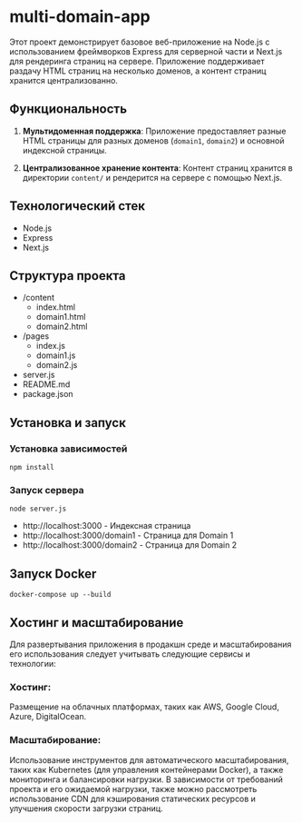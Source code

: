 # multi-domain-app

Этот проект демонстрирует базовое веб-приложение на Node.js с использованием фреймворков Express для серверной части и Next.js для рендеринга страниц на сервере. Приложение поддерживает раздачу HTML страниц на несколько доменов, а контент страниц хранится централизованно.

## Функциональность

1. **Мультидоменная поддержка**: Приложение предоставляет разные HTML страницы для разных доменов (`domain1`, `domain2`) и основной индексной страницы.
   
2. **Централизованное хранение контента**: Контент страниц хранится в директории `content/` и рендерится на сервере с помощью Next.js.

## Технологический стек

- Node.js
- Express
- Next.js

## Структура проекта

- /content
  - index.html
  - domain1.html
  - domain2.html
- /pages
  - index.js
  - domain1.js
  - domain2.js
- server.js
- README.md
- package.json

## Установка и запуск

### Установка зависимостей
```npm install```

### Запуск сервера
```node server.js```

* http://localhost:3000 - Индексная страница
* http://localhost:3000/domain1 - Страница для Domain 1
* http://localhost:3000/domain2 - Страница для Domain 2

## Запуск Docker
```docker-compose up --build```

## Хостинг и масштабирование
Для развертывания приложения в продакшн среде и масштабирования его использования следует учитывать следующие сервисы и технологии:

### Хостинг: 
Размещение на облачных платформах, таких как AWS, Google Cloud, Azure, DigitalOcean.

### Масштабирование: 
Использование инструментов для автоматического масштабирования, таких как Kubernetes (для управления контейнерами Docker), а также мониторинга и балансировки нагрузки.
В зависимости от требований проекта и его ожидаемой нагрузки, также можно рассмотреть использование CDN для кэширования статических ресурсов и улучшения скорости загрузки страниц.



